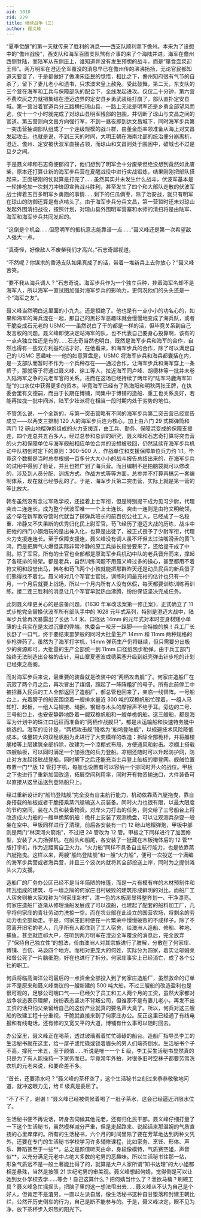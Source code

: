```yaml
---
aid: 1010
zid: 229
title: 继续战争（三）
author: 聂义峰
---
```


“夏季觉醒”的第一天就传来了胜利的消息——西支队顺利拿下儋州。本来为了设想中的“儋州战役”，西支队和海军百图支队煞有介事的来了个海陆并进，海军在儋州西侧登陆，而陆军从东侧压上，谁知道并没有发生预想的战斗，而是“箪食壶浆迎王师”。两万明军在澄迈全军覆没的消息早已在儋州传的沸沸扬扬，无论官民都知道天要变了，于是都做好了做澳宋臣民的觉悟，相比之下，儋州知府很有气节的自杀了，留下了妻儿老小和遗书，只求澳宋皇上赦免。受此鼓舞，第二天，东支队的三个营在海军和工兵与保障部队的配合下，全线发起进攻。仅仅二十分钟，第六营不费吹灰之力就把集结在澄迈边界的定安县乡勇武装给打崩了，部队直扑定安县城。第一营沿着官道兵分三路横扫琼山县，一路上无论是明军还是乡勇全部望风而逃，仅十一个小时就完成了对琼山县明军残部的包围，并切断了琼山与文昌之间的官道。第五营则向文昌方向强行军，不到一昼夜即到达文昌城下，同时海军步兵第一突击营抽调部队组成了一个连级规模的战斗群，由董金彪率领准备从海上对文昌发起攻击。也就是说，不到三天的时间，大明王朝在海南北部的统治便分崩离析，澄迈、儋州、定安被伏波军直接占领，而琼山和文昌则处于围困中，破城也不过是旦夕之间。

于是聂义峰和石志奇便郁闷了，他们想到了明军会十分废柴但绝没想到竟然如此废柴，原本还打算让新的海军步兵营在夏醒战役中进行实战锻炼，结果刚刚把部队搭起来，正面硬刚的仗就算是打完了……虽然其实并未发生什么战斗，伏波军基本是一轮排枪加一次刺刀冲锋即宣告战斗胜利，甚至发生了四个和大部队走散的伏波军战士撵着五百多明军乡勇跑的事情……剩下的仨瓜俩枣，除了治安战，就只有明军在琼山的防御还算是有点啃头了。由于海军步兵分兵文昌，第一营暂时还未对琼山发起外围清扫战役，按照计划，对琼山县外围明军营寨和水师的清扫将是由陆军、海军和海军步兵共同发起的。

“这倒是个机会……但愿明军的抵抗意志能靠谱一点……”聂义峰还是第一次希望敌人强大一点。

“真奇怪，好像敌人不废柴我们才高兴。”石志奇鄙视道。

“不然呢？你谋求的香港支队如果真成了的话，带着一堆新兵上去你放心？”聂义峰苦笑。

“要不我从海兵调人？”石志奇说。海军步兵作为一个独立兵种，挂着海军名却不是海军人，所以海军一直试图加强对海军步兵的影响力，更何况他们的头头还是一个“海军之友”。

聂义峰当然明白这里面的小九九，还是拒绝了。他也是有一点小小的功名心的，如果和海军的海兵混在一起，那自己的黑衫军恶趣味就会慢慢地变成了海兵队，或者干脆变成石元老的 USMC——虽然说白了干的都是一样的活，但毕竟关系到自己发言权的问题。聂义峰即使决定站海军的队，也不代表自己要身心投靠啊，该有的一点点独立性还是有的……石志奇当然也明白，既然是海军步兵和海军的合作，自然也得有一些双方利益均沾才好。在他看来，和海军步兵的合作，除了可以满足自己的 USMC 恶趣味——他的如意算盘是，USMC 将海军步兵和海兵都囊括在内，是一支部队而暂时不作为一个兵种存在——通过合作，让海军步兵和海军穿上一条裤子，那就等于将通过聂义峰、徐工等人，拉近海军同卢峰、胡德林等一批并未卷入陆海军之争的元老军官的关系，进而在这场已经持续了两年的“陆军马鹿海军知耻”的口水仗中获得更多的资本。毕竟海军已经有了陈海阳和明秋两张王牌，在执委会里有文德嗣，而由于长期在博铺，同集中于博铺的造船、重工也关系良好，若能再拉拢一批中间派，陆军少壮派将在相当一段时期内处于劣势的地位。

不管怎么说，一个全新的，与第一突击营略有不同的海军步兵第二突击营已经宣告成立——以两支三排制 120 人的海军步兵连为核心，加上由六门 29 式掷弹筒和两门 12 磅山地榴弹炮组成的火力支援连，由工兵、勤务、保障混变成的保障支援连，四个连总共五百多人。经过总参和总训的研究，聂义峰和石志奇打算将突击营的火力和保障单位与海军舰船相应单位合并的设想被驳回，仍然延续在海军步兵机动中队初创时定下的原则：300-500 人，作战单位和支援保障单位兵力约 1:1。毕竟这个数据是当时总参根据一百多分大大小小的战斗报告总结出来的，在海军步兵的试用中得到了验证，并且也推广到了海兵营。而且编制不是拍脑袋就可以修改的，涉及到人员分配、训练方式、作战方式等等方面，总参并不打算再搞另一套编制体系，现在就已经够乱的了。于是，海军步兵第二突击营，实际上就是第一营的等比放大。

韩冬虽然没有念过军政学校，还挂着上士军衔，但是特别提干成为见习少尉，代理突击二连连长，成为整个伏波军唯一一个上士连长。突击一连则是由符文明统领，这个早在新军教导营时代就当了掷弹兵班长的前百仞公社工人，已经成了一名稳重、冷静又不失果断的优秀归化民上尉军官。苟飞经历了澄迈大战的历练，战斗中把他的四门小钢炮玩的是出神入化，也算是出徒了，被正式授予了少尉军衔，代理火力支援连连长。至于保障支援连，聂义峰没有调人虽不坏但太过油嘴滑舌的黄飞鸿，而是把脾气火爆但实际非常冷静的原工兵排长段誉要来了，还给提干成了中尉。除了军官，所有的士官也全部都是原海军步兵机动中队的老兵晋升而来，撑起了各班排的骨架。都是老兵，自然训练问题不用聂义峰过多的操心，甚至都用不着符文明和段誉出马，韩冬和苟飞两个小孩就能把那群昨天还是动员民兵的新兵蛋子们熊得找不着北。聂义峰对几个军官士官说，训练时间最充裕的估计也只有一个月，一个月后就要上战场，所以一个月内所有人没有休假，每天都要训练训练再训练。接二连三胜利的消息让几个军官早就热血沸腾，纷纷保证坚决完成任务。

此刻聂义峰更关心的是装备问题。《1630 年军改法案第一修正案》，正式确立了 11 式步枪完全替换伏波军所有部队手中的 1628 元年式系列，特别是澄迈大战中，陆军步兵营再次暴露出了长达 1.4 米、口径达 14mm 的元年式对本时空身材矮小单薄的士兵实在是太过沉重的弊端。执委会一咬牙一跺脚——全特娘的换！兵工厂长长舒了一口气，终于要结束噩梦般的同时大批量生产 14mm 和 11mm 两种规格的步枪弹药了。虽然为了海军打字机，14mm 弹药生产仍将继续，但只需要分出极少的资源即可，大批量的生产全部统一到 11mm 口径纸包步枪弹。由于兵工部门始终无法制造出合格的击针，用山寨夏塞波或德莱塞升级到纸壳弹击针步枪的计划已经束之高阁。

而对海军步兵来说，最重要的装备就是改装中的“两栖攻击舰”了。何家庄造船厂在沉寂了两个月之后，再次冒出了煤烟，蹿起了一阵阵粗犷的号子。所有此前停工中被招募入民兵的工人全部返回了造船厂，郝总管也回来了，亲临一线督阵。一号船台上，光着膀子的船匠围绕着一艘排水量近 300 吨的双桅帆船忙碌着，一组人马卸钉、起板，一组人马铆接、绳捆，钢锯与木头的摩擦声不绝于耳。旁边的二号、三号船台上，也安安静静地卧着一艘双桅帆船和一艘单桅帆船。这三艘船，都是海军为计划中的珠江口远征而准备的“两栖作战舰只”，都是从运输船和快速特务艇中挑选的。海军的设计是，“两栖攻击舰”降格为“船坞登陆舰”，以规避技术风险降低成本。体量较大的双桅帆船为此进行了大变模样的改造：拆除全部桅杆，并将艏楼艉楼等上层建筑全部拆除，改建为一个凉棚式布局，方便通风和射击。凉棚上搭载四艘舢板，可以同时满足一个加强连的兵力登船。凉棚还随时可以升起防护网，防止对方发起接舷战登船，同时解下之后还能充当士兵登上舢板的攀登网。舰艏位置布置一门\*\*版 12 管打字机，每舷也设置有可以容纳一个排同时开火的战位。甲板之下也进行了重新加固改造，拓展空间利用率，同时开有物资输送口，大件装备可以直接从这里运送到登陆船只上。

经过重新设计的“船坞登陆舰”完全没有自主航行能力，机动依靠蒸汽艇拖曳，靠自身搭载的舢板或者干脆搭乘蒸汽艇输送人员装备。同时火力也很有限，以最大限度的节约空间，装在人员和装备物资。对岸火力打击的任务，则交给了三号船台上将改造成火力船的一艘单桅桨帆船：桅杆上安装了观测桅盘，可以让观测兵杂耍一般坐在空中。甲板同样进行了清理，前后各安装有一门 12 磅山地榴弹炮，甲板中部则是两门“林深河火箭炮”，不过把 24 管改为 12 管。甲板之下同样进行了加固修型，安装了人力扬弹机。在船头和船尾，各安装了一挺藏在木板掩体后的 12 管\*\*版打字机，作为近距离自卫火力。“火力船”同样不具备自主航行能力，也是依靠蒸汽艇拖曳。这样以来，两艘“船坞登陆舰”和一艘“火力船”，便可一次投送一个满编的海军步兵营或者海兵营，并且三个波次内就将其全部投送上岸，同时为之提供滩头火力支援。

造船厂的厂务办公区已经不是当年简陋的帐篷，而是一片有模有样的木材预制件和砖瓦组成的建筑，与一墙之隔的何家庄旧村破败的建筑形成鲜明的对比，而船厂工人宿舍则被大家戏称为“何家庄新村”，清一色的木板房显得整齐划一、干净漂亮。何家庄造船厂逐渐从修理渔船发展成了可以造船，也建起了配套的船料加工厂，几乎将何家庄的青壮劳动力洗掠一空。而在农业部在此设立的国营农场，将剩余的劳动力也全部劫走。于是，何家庄旧村便在一片繁荣中慢慢破败的不成样子。除了不愿离开旧宅的老人，几乎所有人都住到了工人宿舍，给澳洲人造船、修船、种地、捕鱼。甚至就连祁大户，在听到两万明军在澄迈全军覆没的消息后，完全放弃了“保持自己独立性”的想法，任由澳洲人对其宗族进行了肢解，分散在了何家庄、博铺、百仞、马袅四个地方。而相对更庞大的何姓，实际分为四家，着实让邬姆莱和督公死了一片脑细胞，好在也进行了拆分。何家庄事实上已经消亡，成了各个公社的职工。

何兵将临高海洋公司最后的一点资金全部投入到了何家庄造船厂，虽然救命的订单并不是原来和聂义峰商议的一艘新建的 500 吨大船，不过三艘船的改造盈利也是很可观的，足够公司喘口气——已经欠了员工和工人两个月的工资，虽然大家都对战争状态表示理解，纷纷表态坚决不背叛公司，但谁家不是有妻儿老小，再发不出工资的话只怕父亲留给自己的这份产业就真的要名声大臭了。所以，何兵对这三艘船的改建工程十分重视，干脆就直接来到了何家庄办公。反正这里已经通了有线电报和有线电话，还有修的又宽又平的大道，博铺有什么事可以随时回去。

办公室里，聂义峰正在喝茶，透过玻璃看着忙忙碌碌的船台。造船厂指导员李工的生活秘书就在这里，给一屋子或忙碌或锁着眉头的男人们端茶倒水。生活秘书个子不高，撑死一米五，至于颜值……听说是唯一一个 E 级，李工买生活秘书显然真的只是为了有人能操持一下家务而已。毕竟常年外拍，对很多旧时空袜子都要劳驾洗衣机的元老来说，和要命差不多。

“首长，还要添水吗？”聂义峰的茶杯空了，这个生活秘书立刻过来恭恭敬敬地问道，就冲这眼力见，给 E 级真是委屈了。

“不了不了，谢谢！”聂义峰已经被伺候着喝了一肚子茶水，这会已经逼近汛限水位了。

生活秘书便不再说话，转身去伺候其他元老，还有归化民干部。聂义峰仔细打量了一下这个生活秘书，虽然模样减分严重，但是走起路来、说起话来那温婉的气质直挠的心里痒痒的。所有的生活秘书，六个月的时间里除了要在芳草地达到丙种文凭外，还要在专门的生活秘书学校学习许多辅修课程，比如家务、烹饪、形体、声乐、舞蹈甚至于一些**，总之是颜值听天由命，身段像模特，气质赛空姐，声音似**，以充分满足元老中占绝大多数的宅男的恶趣味。所以生活秘书往那一站，形象气质远不是一般土著能比得了的，就算是大户人家所谓“知书达理”的大小姐都相差悬殊，当然是按照 21 世纪宅男的审美观。聂义峰想起何婧，觉得倒是可以让她到女仆学校去学……等会！自己这算什么？把何婧当什么了？泄欲马桶？刷碗工具？聂义峰急忙摇摇头，把脑子里的这一想法甩出去……聂义峰从不认为自己是个好人，但肯定不是渣男，一直以左派自居，像生活秘书这种自甘堕落和封建王朝比烂，公然开历史倒车的行为，自己是断不能参与的。于是，聂义峰决定，眼不见为净，放下茶杯步入炽烈的阳光下。
